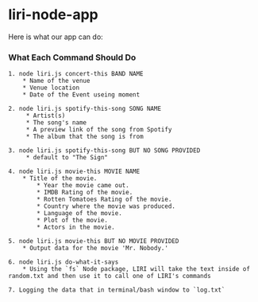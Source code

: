 # liri-node-app
Here is what our app can do:
### What Each Command Should Do
	1. node liri.js concert-this BAND NAME
		* Name of the venue
		* Venue location
		* Date of the Event useing moment

	2. node liri.js spotify-this-song SONG NAME
		 * Artist(s)
		 * The song's name
		 * A preview link of the song from Spotify
		 * The album that the song is from

	3. node liri.js spotify-this-song BUT NO SONG PROVIDED
		 * default to "The Sign"
	
	4. node liri.js movie-this MOVIE NAME
		* Title of the movie.
        	* Year the movie came out.
        	* IMDB Rating of the movie.
       		* Rotten Tomatoes Rating of the movie.
        	* Country where the movie was produced.
        	* Language of the movie.
        	* Plot of the movie.
        	* Actors in the movie.

	5. node liri.js movie-this BUT NO MOVIE PROVIDED
		* Output data for the movie 'Mr. Nobody.'

	6. node liri.js do-what-it-says
		* Using the `fs` Node package, LIRI will take the text inside of random.txt and then use it to call one of LIRI's commands

	7. Logging the data that in terminal/bash window to `log.txt`